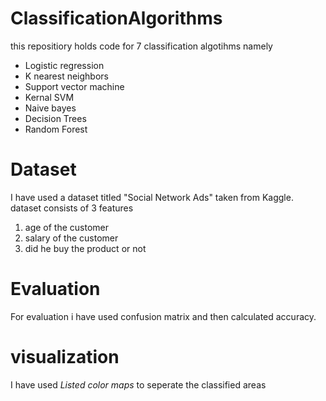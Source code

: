 # ClassificationAlgorithms
this repositiory holds code for 7 classification algotihms namely 
* Logistic regression
* K nearest neighbors 
* Support vector machine 
* Kernal SVM
* Naive bayes
* Decision Trees
* Random Forest 

# Dataset
I have used a dataset titled "Social Network Ads" taken from Kaggle.
dataset consists of 3 features 
  1. age of the customer
  2. salary of the customer
  3. did he buy the product or not
  
# Evaluation
For evaluation i have used confusion matrix and then calculated accuracy.

# visualization
I have used *Listed color maps* to seperate the classified areas
